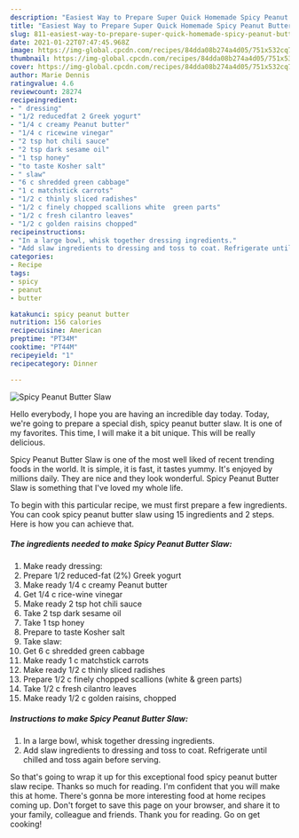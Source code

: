```yaml
---
description: "Easiest Way to Prepare Super Quick Homemade Spicy Peanut Butter Slaw"
title: "Easiest Way to Prepare Super Quick Homemade Spicy Peanut Butter Slaw"
slug: 811-easiest-way-to-prepare-super-quick-homemade-spicy-peanut-butter-slaw
date: 2021-01-22T07:47:45.968Z
image: https://img-global.cpcdn.com/recipes/84dda08b274a4d05/751x532cq70/spicy-peanut-butter-slaw-recipe-main-photo.jpg
thumbnail: https://img-global.cpcdn.com/recipes/84dda08b274a4d05/751x532cq70/spicy-peanut-butter-slaw-recipe-main-photo.jpg
cover: https://img-global.cpcdn.com/recipes/84dda08b274a4d05/751x532cq70/spicy-peanut-butter-slaw-recipe-main-photo.jpg
author: Marie Dennis
ratingvalue: 4.6
reviewcount: 28274
recipeingredient:
- " dressing"
- "1/2 reducedfat 2 Greek yogurt"
- "1/4 c creamy Peanut butter"
- "1/4 c ricewine vinegar"
- "2 tsp hot chili sauce"
- "2 tsp dark sesame oil"
- "1 tsp honey"
- "to taste Kosher salt"
- " slaw"
- "6 c shredded green cabbage"
- "1 c matchstick carrots"
- "1/2 c thinly sliced radishes"
- "1/2 c finely chopped scallions white  green parts"
- "1/2 c fresh cilantro leaves"
- "1/2 c golden raisins chopped"
recipeinstructions:
- "In a large bowl, whisk together dressing ingredients."
- "Add slaw ingredients to dressing and toss to coat. Refrigerate until chilled and toss again before serving."
categories:
- Recipe
tags:
- spicy
- peanut
- butter

katakunci: spicy peanut butter 
nutrition: 156 calories
recipecuisine: American
preptime: "PT34M"
cooktime: "PT44M"
recipeyield: "1"
recipecategory: Dinner

---
```



![Spicy Peanut Butter Slaw](https://img-global.cpcdn.com/recipes/84dda08b274a4d05/751x532cq70/spicy-peanut-butter-slaw-recipe-main-photo.jpg)

Hello everybody, I hope you are having an incredible day today. Today, we're going to prepare a special dish, spicy peanut butter slaw. It is one of my favorites. This time, I will make it a bit unique. This will be really delicious.



Spicy Peanut Butter Slaw is one of the most well liked of recent trending foods in the world. It is simple, it is fast, it tastes yummy. It's enjoyed by millions daily. They are nice and they look wonderful. Spicy Peanut Butter Slaw is something that I've loved my whole life.


To begin with this particular recipe, we must first prepare a few ingredients. You can cook spicy peanut butter slaw using 15 ingredients and 2 steps. Here is how you can achieve that.

<!--inarticleads1-->

##### The ingredients needed to make Spicy Peanut Butter Slaw:

1. Make ready  dressing:
1. Prepare 1/2 reduced-fat (2%) Greek yogurt
1. Make ready 1/4 c creamy Peanut butter
1. Get 1/4 c rice-wine vinegar
1. Make ready 2 tsp hot chili sauce
1. Take 2 tsp dark sesame oil
1. Take 1 tsp honey
1. Prepare to taste Kosher salt
1. Take  slaw:
1. Get 6 c shredded green cabbage
1. Make ready 1 c matchstick carrots
1. Make ready 1/2 c thinly sliced radishes
1. Prepare 1/2 c finely chopped scallions (white &amp; green parts)
1. Take 1/2 c fresh cilantro leaves
1. Make ready 1/2 c golden raisins, chopped




<!--inarticleads2-->

##### Instructions to make Spicy Peanut Butter Slaw:

1. In a large bowl, whisk together dressing ingredients.
1. Add slaw ingredients to dressing and toss to coat. Refrigerate until chilled and toss again before serving.




So that's going to wrap it up for this exceptional food spicy peanut butter slaw recipe. Thanks so much for reading. I'm confident that you will make this at home. There's gonna be more interesting food at home recipes coming up. Don't forget to save this page on your browser, and share it to your family, colleague and friends. Thank you for reading. Go on get cooking!
